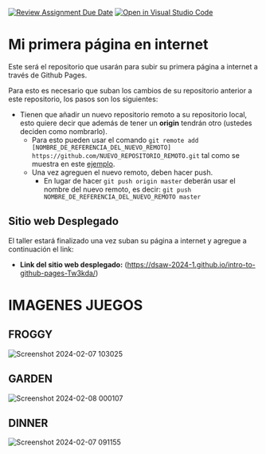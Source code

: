 [![Review Assignment Due Date](https://classroom.github.com/assets/deadline-readme-button-24ddc0f5d75046c5622901739e7c5dd533143b0c8e959d652212380cedb1ea36.svg)](https://classroom.github.com/a/wy9_8A-A)
[![Open in Visual Studio Code](https://classroom.github.com/assets/open-in-vscode-718a45dd9cf7e7f842a935f5ebbe5719a5e09af4491e668f4dbf3b35d5cca122.svg)](https://classroom.github.com/online_ide?assignment_repo_id=13707511&assignment_repo_type=AssignmentRepo)
# Mi primera página en internet
Este será el repositorio que usarán para subir su primera página a internet a través de Github Pages.

Para esto es necesario que suban los cambios de su repositorio anterior a este repositorio, los pasos son los siguientes:
- Tienen que añadir un nuevo repositorio remoto a su repositorio local, esto quiere decir que además de tener un **origin** tendrán otro (ustedes deciden como nombrarlo).
  - Para esto pueden usar el comando `git remote add [NOMBRE_DE_REFERENCIA_DEL_NUEVO_REMOTO] https://github.com/NUEVO_REPOSITORIO_REMOTO.git` tal como se muestra en este [ejemplo](https://articles.assembla.com/en/articles/1136998-how-to-add-a-new-remote-to-your-git-repo).
  - Una vez agreguen el nuevo remoto, deben hacer push.
     - En lugar de hacer `git push origin master` deberán usar el nombre del nuevo remoto, es decir: `git push NOMBRE_DE_REFERENCIA_DEL_NUEVO_REMOTO master`


## Sitio web Desplegado
El taller estará finalizado una vez suban su página a internet y agregue a continuación el link:
- **Link del sitio web desplegado:** (https://dsaw-2024-1.github.io/intro-to-github-pages-Tw3kda/)

# IMAGENES JUEGOS
##   FROGGY 
![Screenshot 2024-02-07 103025](https://github.com/DSAW-2024-1/intro-to-github-pages-Tw3kda/assets/148833934/1dc2229b-37b3-465a-8020-224e32eb6ee9)

## GARDEN
![Screenshot 2024-02-08 000107](https://github.com/DSAW-2024-1/intro-to-github-pages-Tw3kda/assets/148833934/039671e7-dc52-4f01-a984-a740192f82c3)

## DINNER 
![Screenshot 2024-02-07 091155](https://github.com/DSAW-2024-1/intro-to-github-pages-Tw3kda/assets/148833934/478e8028-0bdd-459a-bd08-ca4ddc3577c7)



